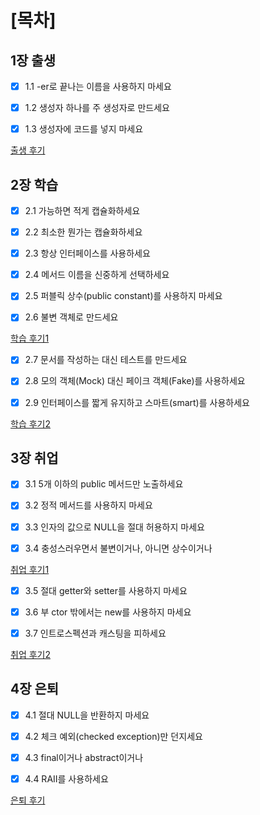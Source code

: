 
# [목차]

## 1장 출생

- [x] 1.1 -er로 끝나는 이름을 사용하지 마세요

- [x] 1.2 생성자 하나를 주 생성자로 만드세요   

- [x] 1.3 생성자에 코드를 넣지 마세요

[출생 후기](./_00_birth.md) 

## 2장 학습

- [x] 2.1 가능하면 적게 캡슐화하세요    

- [x] 2.2 최소한 뭔가는 캡슐화하세요    

- [x] 2.3 항상 인터페이스를 사용하세요    

- [x] 2.4 메서드 이름을 신중하게 선택하세요  

- [x] 2.5 퍼블릭 상수(public constant)를 사용하지 마세요    

- [x] 2.6 불변 객체로 만드세요    

[학습 후기1](./_01_education-1.md)

- [x] 2.7 문서를 작성하는 대신 테스트를 만드세요    

- [x] 2.8 모의 객체(Mock) 대신 페이크 객체(Fake)를 사용하세요  

- [x] 2.9 인터페이스를 짧게 유지하고 스마트(smart)를 사용하세요

[학습 후기2](./_02_education-2.md)

## 3장 취업   

- [x] 3.1 5개 이하의 public 메서드만 노출하세요  

- [x] 3.2 정적 메서드를 사용하지 마세요    

- [x] 3.3 인자의 값으로 NULL을 절대 허용하지 마세요    

- [x] 3.4 충성스러우면서 불변이거나, 아니면 상수이거나    

[취업 후기1](./_03_employment-1.md)

- [x] 3.5 절대 getter와 setter를 사용하지 마세요  

- [x] 3.6 부 ctor 밖에서는 new를 사용하지 마세요    

- [x] 3.7 인트로스펙션과 캐스팅을 피하세요   

[취업 후기2](./_04_employment-2.md)

## 4장 은퇴    

- [x] 4.1 절대 NULL을 반환하지 마세요  

- [x] 4.2 체크 예외(checked exception)만 던지세요   

- [x] 4.3 final이거나 abstract이거나   

- [x] 4.4 RAII를 사용하세요    

[은퇴 후기](./_05_retire.md)